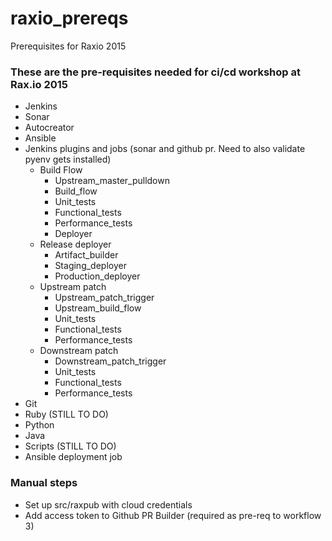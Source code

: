 # raxio_prereqs
Prerequisites for Raxio 2015

### These are the pre-requisites needed for ci/cd workshop at Rax.io 2015

- Jenkins 
- Sonar
- Autocreator
- Ansible
- Jenkins plugins and jobs (sonar and github pr.  Need to also validate pyenv gets installed)
  - Build Flow
    - Upstream\_master\_pulldown
    - Build\_flow
    - Unit\_tests
    - Functional\_tests
    - Performance\_tests
    - Deployer
  - Release deployer
    - Artifact\_builder
    - Staging\_deployer
    - Production\_deployer
  - Upstream patch
    - Upstream\_patch\_trigger
    - Upstream\_build\_flow
    - Unit\_tests
    - Functional\_tests
    - Performance\_tests
  - Downstream patch
    - Downstream\_patch\_trigger
    - Unit\_tests
    - Functional\_tests
    - Performance\_tests
- Git
- Ruby (STILL TO DO)
- Python
- Java
- Scripts (STILL TO DO)
- Ansible deployment job

### Manual steps

- Set up src/raxpub with cloud credentials
- Add access token to Github PR Builder (required as pre-req to workflow 3)
